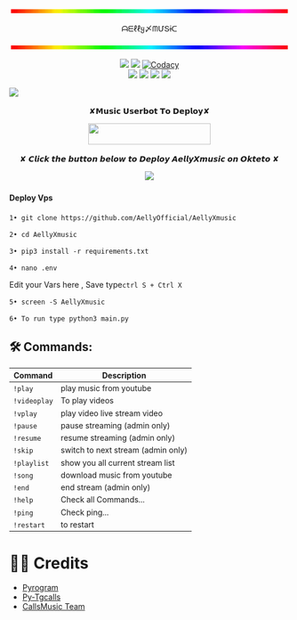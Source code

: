 <p align="center">
<a href="https://github.com/AellyOfficial"><img src="https://github.com/AellyOfficial/AellyXmusic/blob/main/resource/rgb.gif" border="0" alt="animasi-bergerak-bintang-0157" /></a>
   <p align="center">
ᗩᗴℓℓყ〆ᗰՄՏɨᑕ                     

<p align="center">
<a href="https://github.com/AellyOfficial"><img src="https://github.com/AellyOfficial/AellyXmusic/blob/main/resource/rgb.gif" border="0" alt="animasi-bergerak-bintang-0157" /></a>
</p>
<p align="center">
    <a href="https://www.python.org/" alt="made-with-python"> <img src="https://img.shields.io/badge/Made%20with-Python-black.svg?style=flat-square&logo=python&logoColor=blue&color=Blue" /></a>
    <a href="https://github.com/AellyOfficial/AellyXmusic/graphs/commit-activity" alt="Maintenance"> <img src="https://img.shields.io/badge/Maintained%3F-yes-Blue.svg?style=flat-square" /></a>
    <a href="https://app.codacy.com/gh/AellyOfficial/AellyXmusic/dashboard"> <img src="https://img.shields.io/codacy/grade/a723cb464d5a4d25be3152b5d71de82d?color=Blue&logo=codacy&style=flat-square" alt="Codacy" /></a><br>
    <a href="https://github.com/AellyOfficial/AellyXmusic"> <img src="https://img.shields.io/github/repo-size/AellyOfficial/AellyXmusic?color=Blue&logo=github&logoColor=Blue&style=flat-square" /></a>
    <a href="https://github.com/AellyOfficial/MusicUsetbot/issues"> <img src="https://img.shields.io/github/issues/AellyOfficial/AellyXmusic?color=Blue&logo=github&logoColor=blue&style=flat-square" /></a>
    <a href="https://github.com/AellyOfficial/AellyXmusic/network/members"> <img src="https://img.shields.io/github/forks/AellyOfficial/AellyXmusic?color=Blue&logo=github&logoColor=Blue&style=flat-square" /></a>  
    <a href="https://github.com/AellyOfficial/AellyXmusic/network/members"> <img src="https://img.shields.io/github/stars/AellyOfficial/AellyXmusic?color=Blue&logo=github&logoColor=Blue&style=flat-square" /></a>  
</p>





   
<img src="https://te.legra.ph/file/36966ac63350da3bbdecb.jpg">


<p align="center">  ✘𝗠𝘂𝘀𝗶𝗰 𝗨𝘀𝗲𝗿𝗯𝗼𝘁 𝗧𝗼 𝗗𝗲𝗽𝗹𝗼𝘆✘

<p align="center"><a href="https://heroku.com/deploy?template=https://github.com/AellyOfficial/AellyXmusic"> <img src="https://img.shields.io/badge/Deploy%20To%20Heroku-Green?style=for-the-badge&logo=heroku" width="220" height="38.45"/></a></p>

<p align="center"> ✘ 𝘾𝙡𝙞𝙘𝙠 𝙩𝙝𝙚 𝙗𝙪𝙩𝙩𝙤𝙣 𝙗𝙚𝙡𝙤𝙬 𝙩𝙤 𝘿𝙚𝙥𝙡𝙤𝙮 𝘼𝙚𝙡𝙡𝙮𝙓𝙢𝙪𝙨𝙞𝙘 𝙤𝙣 𝙊𝙠𝙩𝙚𝙩𝙤 ✘
<p align="center"> <a href="https://cloud.okteto.com/deploy?repository=https://github.com/AellyOfficial/AellyXmusic"><img src="https://img.shields.io/badge/Deploy%20To%20Okteto-informational?style=for-the-badge&logo=Okteto" width="220""/></a>


<h4>Deploy Vps</h4>


```
1• git clone https://github.com/AellyOfficial/AellyXmusic
```
```
2• cd AellyXmusic
```
```
3• pip3 install -r requirements.txt
```
```
4• nano .env
```
 Edit your Vars here , Save type```ctrl S + Ctrl X```
```
5• screen -S AellyXmusic
```
```
6• To run type python3 main.py
```

## 🛠 Commands:
| Command | Description |
| ------ | ------ |
| `!play` | play music from youtube |
| `!videoplay` | To play videos  |
| `!vplay` | play video live stream video |
| `!pause` | pause streaming (admin only) |
| `!resume` | resume streaming (admin only)|
| `!skip` | switch to next stream (admin only) |
| `!playlist` | show you all current stream list|
| `!song` | download music from youtube |
| `!end` |end stream (admin only)  |
| `!help` | Check all Commands... |
| `!ping` | Check ping... |
| `!restart` | to restart |

# 👨‍💻 Credits
- [Pyrogram](https://github.com/pyrogram/pyrogram)
- [Py-Tgcalls](https://github.com/pytgcalls/pytgcalls)
- [CallsMusic Team](https://github.com/Callsmusic)
